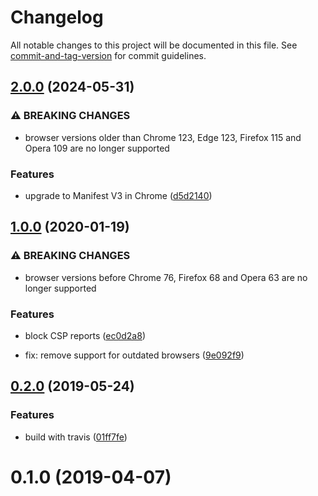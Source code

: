 # Changelog

All notable changes to this project will be documented in this file. See [commit-and-tag-version](https://github.com/absolute-version/commit-and-tag-version) for commit guidelines.

## [2.0.0](https://github.com/dessant/ping-blocker/compare/v1.0.0...v2.0.0) (2024-05-31)


### ⚠ BREAKING CHANGES

* browser versions older than Chrome 123, Edge 123,
Firefox 115 and Opera 109 are no longer supported

### Features

* upgrade to Manifest V3 in Chrome ([d5d2140](https://github.com/dessant/ping-blocker/commit/d5d21401f32a7ea911d890fa742a69c2971b2ba3))

## [1.0.0](https://github.com/dessant/ping-blocker/compare/v0.2.0...v1.0.0) (2020-01-19)


### ⚠ BREAKING CHANGES

* browser versions before Chrome 76, Firefox 68 and Opera 63
are no longer supported

### Features

* block CSP reports ([ec0d2a8](https://github.com/dessant/ping-blocker/commit/ec0d2a80794bdf650024881f4a9033f1d6e65209))


*  fix: remove support for outdated browsers ([9e092f9](https://github.com/dessant/ping-blocker/commit/9e092f93d44d54211d592fb92487bb7bf75c2852))

## [0.2.0](https://github.com/dessant/ping-blocker/compare/v0.1.0...v0.2.0) (2019-05-24)


### Features

* build with travis ([01ff7fe](https://github.com/dessant/ping-blocker/commit/01ff7fe))



<a name="0.1.0"></a>
# 0.1.0 (2019-04-07)
